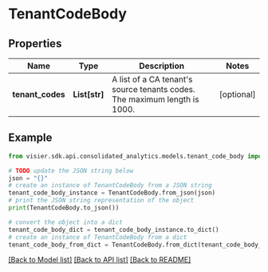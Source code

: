# TenantCodeBody


## Properties

Name | Type | Description | Notes
------------ | ------------- | ------------- | -------------
**tenant_codes** | **List[str]** | A list of a CA tenant&#39;s source tenants codes. The maximum length is 1000. | [optional] 

## Example

```python
from visier.sdk.api.consolidated_analytics.models.tenant_code_body import TenantCodeBody

# TODO update the JSON string below
json = "{}"
# create an instance of TenantCodeBody from a JSON string
tenant_code_body_instance = TenantCodeBody.from_json(json)
# print the JSON string representation of the object
print(TenantCodeBody.to_json())

# convert the object into a dict
tenant_code_body_dict = tenant_code_body_instance.to_dict()
# create an instance of TenantCodeBody from a dict
tenant_code_body_from_dict = TenantCodeBody.from_dict(tenant_code_body_dict)
```
[[Back to Model list]](../README.md#documentation-for-models) [[Back to API list]](../README.md#documentation-for-api-endpoints) [[Back to README]](../README.md)


